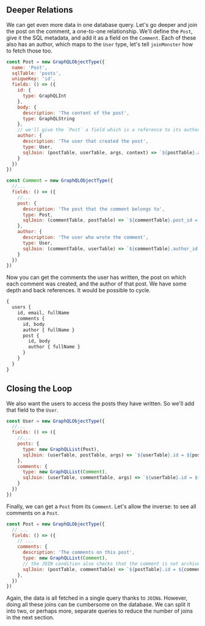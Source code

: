 ## Deeper Relations

We can get even more data in one database query. Let's go deeper and join the post on the comment, a one-to-one relationship. We'll define the `Post`, give it the SQL metadata, and add it as a field on the `Comment`. Each of these also has an author, which maps to the `User` type, let's tell `joinMonster` how to fetch those too.

```javascript
const Post = new GraphQLObjectType({
  name: 'Post',
  sqlTable: 'posts',
  uniqueKey: 'id',
  fields: () => ({
    id: {
      type: GraphQLInt
    },
    body: {
      description: 'The content of the post',
      type: GraphQLString
    },
    // we'll give the `Post` a field which is a reference to its author, back to the `User` type too
    author: {
      description: 'The user that created the post',
      type: User,
      sqlJoin: (postTable, userTable, args, context) => `${postTable}.author_id = ${userTable}.id`
    }
  })
})

const Comment = new GraphQLObjectType({
  //...
  fields: () => ({
    //...
    post: {
      description: 'The post that the comment belongs to',
      type: Post,
      sqlJoin: (commentTable, postTable) => `${commentTable}.post_id = ${postTable}.id`
    },
    author: {
      description: 'The user who wrote the comment',
      type: User,
      sqlJoin: (commentTable, userTable) => `${commentTable}.author_id = ${userTable}.id`
    }
  })
})
```

Now you can get the comments the user has written, the post on which each comment was created, and the author of that post. We have some depth and back references. It would be possible to cycle.

```graphql
{
  users { 
    id, email, fullName
    comments {
      id, body
      author { fullName }
      post {
        id, body
        author { fullName }
      }
    }
  }
}
```

## Closing the Loop

We also want the users to access the posts they have written. So we'll add that field to the `User`.

```javascript
const User = new GraphQLObjectType({
  //...
  fields: () => ({
    //...
    posts: {
      type: new GraphQLList(Post),
      sqlJoin: (userTable, postTable, args) => `${userTable}.id = ${postTable}.author_id`
    },
    comments: {
      type: new GraphQLList(Comment),
      sqlJoin: (userTable, commentTable, args) => `${userTable}.id = ${commentTable}.author_id`
    }
  })
})
```

Finally, we can get a `Post` from its `Comment`. Let's allow the inverse: to see all comments on a `Post`.

```javascript
const Post = new GraphQLObjectType({
  // ...
  fields: () => ({
    // ...
    comments: {
      description: 'The comments on this post',
      type: new GraphQLList(Comment),
      // the JOIN condition also checks that the comment is not archived
      sqlJoin: (postTable, commentTable) => `${postTable}.id = ${commentTable}.post_id AND ${commentTable}.archived = FALSE`,
    },
  })
})

```

Again, the data is all fetched in a single query thanks to `JOIN`s.
However, doing all these joins can be cumbersome on the database.
We can split it into two, or perhaps more, separate queries to reduce the number of joins in the next section.

